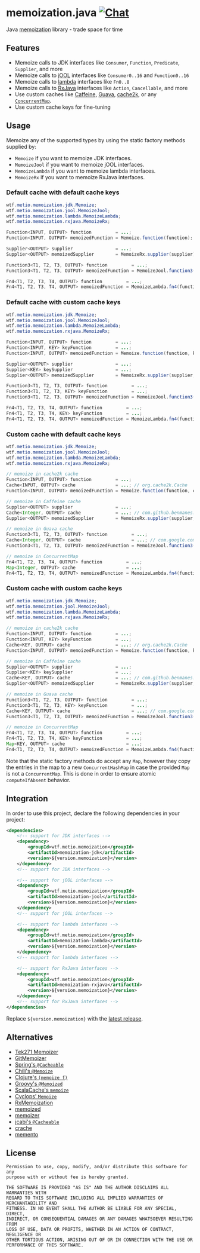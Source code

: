 <!--
SPDX-FileCopyrightText: The memoization.java Authors
SPDX-License-Identifier: 0BSD
 -->

# memoization.java [![Chat](https://img.shields.io/badge/matrix-%23talk.metio:matrix.org-brightgreen.svg?style=social&label=Matrix)](https://matrix.to/#/#talk.metio:matrix.org)

Java [memoization](https://en.wikipedia.org/wiki/Memoization) library - trade space for time

## Features

* Memoize calls to JDK interfaces like `Consumer`, `Function`, `Predicate`, `Supplier`, and more
* Memoize calls to [jOOL](https://github.com/jOOQ/jOOL) interfaces like `Consumer0..16` and `Function0..16`
* Memoize calls to [lambda](https://github.com/palatable/lambda) interfaces like `Fn0..8`
* Memoize calls to [RxJava](https://github.com/ReactiveX/RxJava) interfaces like `Action`, `Cancellable`, and more
* Use custom caches like [Caffeine](https://github.com/ben-manes/caffeine), [Guava](https://github.com/google/guava/wiki/CachesExplained), [cache2k](https://cache2k.org/), or any [`ConcurrentMap`](https://docs.oracle.com/en/java/javase/11/docs/api/java.base/java/util/concurrent/ConcurrentMap.html).
* Use custom cache keys for fine-tuning

## Usage

Memoize any of the supported types by using the static factory methods supplied by:

* `Memoize` if you want to memoize JDK interfaces.
* `MemoizeJool` if you want to memoize jOOL interfaces.
* `MemoizeLambda` if you want to memoize lambda interfaces.
* `MemoizeRx` if you want to memoize RxJava interfaces.

### Default cache with default cache keys

```java
wtf.metio.memoization.jdk.Memoize;
wtf.metio.memoization.jool.MemoizeJool;
wtf.metio.memoization.lambda.MemoizeLambda;
wtf.metio.memoization.rxjava.MemoizeRx;

Function<INPUT, OUTPUT> function         = ...;
Function<INPUT, OUTPUT> memoizedFunction = Memoize.function(function);

Supplier<OUTPUT> supplier                = ...;
Supplier<OUTPUT> memoizedSupplier        = MemoizeRx.supplier(supplier);

Function3<T1, T2, T3, OUTPUT> function         = ...;
Function3<T1, T2, T3, OUTPUT> memoizedFunction = MemoizeJool.function3(function);

Fn4<T1, T2, T3, T4, OUTPUT> function         = ...;
Fn4<T1, T2, T3, T4, OUTPUT> memoizedFunction = MemoizeLambda.fn4(function);
```

### Default cache with custom cache keys

```java
wtf.metio.memoization.jdk.Memoize;
wtf.metio.memoization.jool.MemoizeJool;
wtf.metio.memoization.lambda.MemoizeLambda;
wtf.metio.memoization.rxjava.MemoizeRx;

Function<INPUT, OUTPUT> function         = ...;
Function<INPUT, KEY> keyFunction         = ...;
Function<INPUT, OUTPUT> memoizedFunction = Memoize.function(function, keyFunction);

Supplier<OUTPUT> supplier                = ...;
Supplier<KEY> keySupplier                = ...;
Supplier<OUTPUT> memoizedSupplier        = MemoizeRx.supplier(supplier, keySupplier);

Function3<T1, T2, T3, OUTPUT> function         = ...;
Function3<T1, T2, T3, KEY> keyFunction         = ...;
Function3<T1, T2, T3, OUTPUT> memoizedFunction = MemoizeJool.function3(function, keyFunction);

Fn4<T1, T2, T3, T4, OUTPUT> function         = ...;
Fn4<T1, T2, T3, T4, KEY> keyFunction         = ...;
Fn4<T1, T2, T3, T4, OUTPUT> memoizedFunction = MemoizeLambda.fn4(function, keyFunction);
```

### Custom cache with default cache keys

```java
wtf.metio.memoization.jdk.Memoize;
wtf.metio.memoization.jool.MemoizeJool;
wtf.metio.memoization.lambda.MemoizeLambda;
wtf.metio.memoization.rxjava.MemoizeRx;

// memoize in cache2k cache
Function<INPUT, OUTPUT> function         = ...;
Cache<INPUT, OUTPUT> cache               = ...; // org.cache2k.Cache
Function<INPUT, OUTPUT> memoizedFunction = Memoize.function(function, cache.asMap());

// memoize in Caffeine cache
Supplier<OUTPUT> supplier                = ...;
Cache<Integer, OUTPUT> cache             = ...; // com.github.benmanes.caffeine.cache.Cache
Supplier<OUTPUT> memoizedSupplier        = MemoizeRx.supplier(supplier, cache.asMap());

// memoize in Guava cache
Function3<T1, T2, T3, OUTPUT> function         = ...;
Cache<Integer, OUTPUT> cache                   = ...; // com.google.common.cache.Cache
Function3<T1, T2, T3, OUTPUT> memoizedFunction = MemoizeJool.function3(function, cache.asMap());

// memoize in ConcurrentMap
Fn4<T1, T2, T3, T4, OUTPUT> function         = ...;
Map<Integer, OUTPUT> cache                   = ...;
Fn4<T1, T2, T3, T4, OUTPUT> memoizedFunction = MemoizeLambda.fn4(function, cache);
```

### Custom cache with custom cache keys

```java
wtf.metio.memoization.jdk.Memoize;
wtf.metio.memoization.jool.MemoizeJool;
wtf.metio.memoization.lambda.MemoizeLambda;
wtf.metio.memoization.rxjava.MemoizeRx;

// memoize in cache2k cache
Function<INPUT, OUTPUT> function         = ...;
Function<INPUT, KEY> keyFunction         = ...;
Cache<KEY, OUTPUT> cache                 = ...; // org.cache2k.Cache
Function<INPUT, OUTPUT> memoizedFunction = Memoize.function(function, keyFunction, cache.asMap());

// memoize in Caffeine cache
Supplier<OUTPUT> supplier                = ...;
Supplier<KEY> keySupplier                = ...;
Cache<KEY, OUTPUT> cache                 = ...; // com.github.benmanes.caffeine.cache.Cache
Supplier<OUTPUT> memoizedSupplier        = MemoizeRx.supplier(supplier, keySupplier, cache.asMap());

// memoize in Guava cache
Function3<T1, T2, T3, OUTPUT> function         = ...;
Function3<T1, T2, T3, KEY> keyFunction         = ...;
Cache<KEY, OUTPUT> cache                       = ...; // com.google.common.cache.Cache
Function3<T1, T2, T3, OUTPUT> memoizedFunction = MemoizeJool.function3(function, keyFunction, cache.asMap());

// memoize in ConcurrentMap
Fn4<T1, T2, T3, T4, OUTPUT> function         = ...;
Fn4<T1, T2, T3, T4, KEY> keyFunction         = ...;
Map<KEY, OUTPUT> cache                       = ...;
Fn4<T1, T2, T3, T4, OUTPUT> memoizedFunction = MemoizeLambda.fn4(function, keyFunction, cache);
```

Note that the static factory methods do accept any `Map`, however they copy the entries in the map to a new `ConcurrentHashMap` in case the provided `Map` is not a `ConcurrentMap`. This is done in order to ensure atomic `computeIfAbsent` behavior.

## Integration

In order to use this project, declare the following dependencies in your project:

```xml
<dependencies>
    <!-- support for JDK interfaces -->
    <dependency>
        <groupId>wtf.metio.memoization</groupId>
        <artifactId>memoization-jdk</artifactId>
        <version>${version.memoization}</version>
    </dependency>
    <!-- support for JDK interfaces -->

    <!-- support for jOOL interfaces -->
    <dependency>
        <groupId>wtf.metio.memoization</groupId>
        <artifactId>memoization-jool</artifactId>
        <version>${version.memoization}</version>
    </dependency>
    <!-- support for jOOL interfaces -->

    <!-- support for lambda interfaces -->
    <dependency>
        <groupId>wtf.metio.memoization</groupId>
        <artifactId>memoization-lambda</artifactId>
        <version>${version.memoization}</version>
    </dependency>
    <!-- support for lambda interfaces -->

    <!-- support for RxJava interfaces -->
    <dependency>
        <groupId>wtf.metio.memoization</groupId>
        <artifactId>memoization-rxjava</artifactId>
        <version>${version.memoization}</version>
    </dependency>
    <!-- support for RxJava interfaces -->
</dependencies>
```

Replace `${version.memoization}` with the [latest release](https://central.sonatype.com/namespace/wtf.metio.memoization).

## Alternatives

* [Tek271 Memoizer](http://www.tek271.com/software/java/memoizer)
* [GitMemoizer](https://github.com/kelvinguu/gitmemoizer)
* [Spring's `@Cacheable`](http://docs.spring.io/spring/docs/current/spring-framework-reference/html/cache.html#cache-annotations-cacheable)
* [Chili's `@Memoize`](https://github.com/marmelo/chili#memoize)
* [Clojure's `(memoize f)`](https://clojuredocs.org/clojure.core/memoize)
* [Groovy's `@Memoized`](http://docs.groovy-lang.org/latest/html/gapi/groovy/transform/Memoized.html)
* [ScalaCache's `memoize`](https://github.com/cb372/scalacache#memoization-of-method-results)
* [Cyclops' `Memoize`](https://github.com/aol/cyclops/tree/master/cyclops)
* [RxMemoization](https://github.com/pakoito/RxMemoization)
* [memoized](https://github.com/jmorwick/memoized)
* [memoizer](https://github.com/ggrandes/memoizer)
* [jcabi's `@Cacheable`](http://aspects.jcabi.com/annotation-cacheable.html)
* [crache](https://github.com/strongh/crache#memoization-client)
* [memento](https://github.com/RokLenarcic/memento)

## License

```
Permission to use, copy, modify, and/or distribute this software for any
purpose with or without fee is hereby granted.

THE SOFTWARE IS PROVIDED "AS IS" AND THE AUTHOR DISCLAIMS ALL WARRANTIES WITH
REGARD TO THIS SOFTWARE INCLUDING ALL IMPLIED WARRANTIES OF MERCHANTABILITY AND
FITNESS. IN NO EVENT SHALL THE AUTHOR BE LIABLE FOR ANY SPECIAL, DIRECT,
INDIRECT, OR CONSEQUENTIAL DAMAGES OR ANY DAMAGES WHATSOEVER RESULTING FROM
LOSS OF USE, DATA OR PROFITS, WHETHER IN AN ACTION OF CONTRACT, NEGLIGENCE OR
OTHER TORTIOUS ACTION, ARISING OUT OF OR IN CONNECTION WITH THE USE OR
PERFORMANCE OF THIS SOFTWARE.
```
